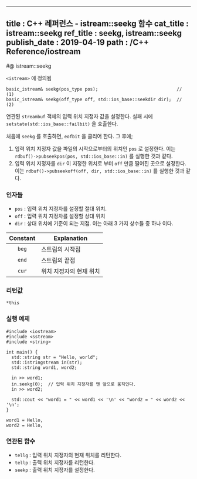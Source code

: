 ----------------
title : C++ 레퍼런스 - istream::seekg 함수
cat_title : istream::seekg
ref_title : seekg, istream::seekg
publish_date : 2019-04-19
path : /C++ Reference/iostream
--------------

#@ istream::seekg

`<istream>` 에 정의됨

```cpp-formatted
basic_istream& seekg(pos_type pos);                              // (1)
basic_istream& seekg(off_type off, std::ios_base::seekdir dir);  // (2)
```

연관된 `streambuf` 객체의 입력 위치 지정자 값을 설정한다. 실패 시에 `setstate(std::ios_base::failbit)` 을 호출한다.

처음에 `seekg` 를 호출하면, `eofbit` 을 클리어 한다. 그 후에;

1. 입력 위치 지정자 값을 파일의 시작으로부터의 위치인 `pos` 로 설정한다. 이는 `rdbuf()->pubseekpos(pos, std::ios_base::in)` 를 실행한 것과 같다.
2. 입력 위치 지정자를 `dir` 이 지정한 위치로 부터 `off` 만큼 떨어진 곳으로 설정한다. 이는 `rdbuf()->pubseekoff(off, dir, std::ios_base::in)` 를 실행한 것과 같다.

### 인자들

* `pos`	: 입력 위치 지정자를 설정할 절대 위치.
* `off`	: 입력 위치 지정차를 설정할 상대 위치
* `dir`	: 상대 위치에 기준이 되는 지점. 이는 아래 3 가지 상수들 중 하나 이다.

|Constant|Explanation|
|:------:|-----------|
|`beg`|스트림의 시작점|
|`end`|스트림의 끝점|
|`cur`|위치 지정자의 현재 위치|

### 리턴값

`*this`

### 실행 예제

```cpp-formatted
#include <iostream>
#include <sstream>
#include <string>

int main() {
  std::string str = "Hello, world";
  std::istringstream in(str);
  std::string word1, word2;

  in >> word1;
  in.seekg(0);  // 입력 위치 지정자를 맨 앞으로 움직인다.
  in >> word2;

  std::cout << "word1 = " << word1 << '\n' << "word2 = " << word2 << '\n';
}
```

```exec
word1 = Hello,
word2 = Hello,
```

### 연관된 함수

* `tellg` : 입력 위치 지정자의 현재 위치를 리턴한다.
* `tellp` : 출력 위치 지정자를 리턴한다.
* `seekp` : 출력 위치 지정자를 설정한다.